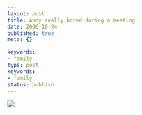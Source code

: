 ```yaml
---
layout: post
title: Andy really bored during a meeting
date: 2006-10-24
published: true
meta: {}

keywords:
- family
type: post
keywords:
- family
status: publish
---
```



[![](http://blog-family.andyeick.com/content/binary/WindowsLiveWriter/Andyreallyboredduringameeting_1425C/Andy_thumb%5B2%5D.png)](http://blog-family.andyeick.com/content/binary/WindowsLiveWriter/Andyreallyboredduringameeting_1425C/Andy%5B4%5D.png)

